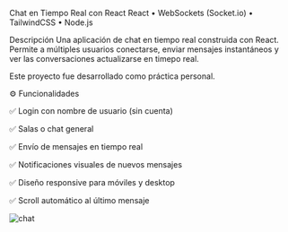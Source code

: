 Chat en Tiempo Real con React
React • WebSockets (Socket.io) • TailwindCSS • Node.js

Descripción
Una aplicación de chat en tiempo real construida con React. Permite a múltiples usuarios conectarse, enviar mensajes instantáneos y ver las conversaciones actualizarse en timepo real.

Este proyecto fue desarrollado como práctica personal.


⚙️ Funcionalidades

✅ Login con nombre de usuario (sin cuenta)

✅ Salas o chat general

✅ Envío de mensajes en tiempo real

✅ Notificaciones visuales de nuevos mensajes

✅ Diseño responsive para móviles y desktop

✅ Scroll automático al último mensaje


![chat](https://github.com/user-attachments/assets/f9d390b2-b2d5-48ec-8f28-55aad23b0b88)

